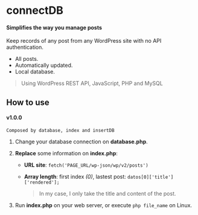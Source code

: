 # connectDB
#### Simplifies the way you manage posts
Keep records of any post from any WordPress site with no API authentication.
 - All posts.
 - Automatically updated.
 - Local database.

> Using WordPress REST API, JavaScript, PHP and MySQL

##  How to use
#### v1.0.0
	Composed by database, index and insertDB

1. Change your database connection on **database.php**.

2. **Replace** some information on **index.php**:

	-  **URL site**:
	`fetch('PAGE_URL/wp-json/wp/v2/posts')`
	
	- **Array length**: first index *(0)*, lastest post:
	`datos[0]['title']['rendered'];`
	
	 	> In my case, I only take the title and content of the post.
3. Run  **index.php** on your web server, or execute `php file_name` on Linux. 
##
